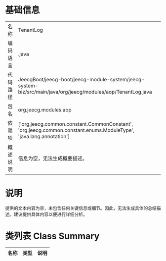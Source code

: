 # 基础信息

|      |      |
|------|------|
| 名称 | TenantLog |
| 编码语言 | .java |
| 代码路径 | JeecgBoot/jeecg-boot/jeecg-module-system/jeecg-system-biz/src/main/java/org/jeecg/modules/aop/TenantLog.java |
| 包名 | org.jeecg.modules.aop |
| 依赖项 | ['org.jeecg.common.constant.CommonConstant', 'org.jeecg.common.constant.enums.ModuleType', 'java.lang.annotation'] |
| 概述说明 | 信息为空，无法生成概要描述。 |

# 说明

提供的文本内容为空，未包含任何关键信息或细节。因此，无法生成具体的总结描述。建议提供具体内容以便进行详细分析。

# 类列表 Class Summary

| 名称   | 类型  | 说明 |
|-------|------|-------------|




